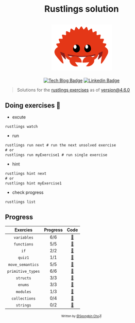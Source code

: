 <h1 align="center">
  <div>Rustlings solution</div><br>
  <img src="logo.png" alt="rust" width="200">
</h1>

<div align="center">

[![Tech Blog Badge](http://img.shields.io/badge/-Tech%20blog-000000?style=flat-square&logo=github&link=https://chobobdev.github.io/blog)](https://chobobdev.github.io/blog) [![Linkedin Badge](https://img.shields.io/badge/-LinkedIn-blue?style=flat-square&logo=Linkedin&logoColor=white&link=https://www.linkedin.com/in/seongbin-cho-120641170/)](https://www.linkedin.com/in/seongbin-cho-120641170/)

</div>

> Solutions for the [rustlings exercises](https://github.com/rust-lang/rustlings) as of version@4.6.0

## Doing exercises 🏃

- excute

```shell
rustlings watch
```

- run

```shell
rustlings run next # run the next unsolved exercise
# or
rustlings run myExercise1 # run single exercise
```

- hint

```shell
rustlings hint next
# or
rustlings hint myExercise1
```

- check progress

```shell
rustlings list
```

## Progress

| Exercies          | Progress  | Code                                                                                          |
| :---------------: | :-------: | :-------------------------------------------------------------------------------------------: |
| `variables`       | 6/6       | [:link:](https://github.com/chobobdev/Rustling-Solution/tree/master/exercises/variables)       |
| `functions`       | 5/5       | [:link:](https://github.com/chobobdev/Rustling-Solution/tree/master/exercises/functions)       |
| `if`              | 2/2       | [:link:](https://github.com/chobobdev/Rustling-Solution/tree/master/exercises/if)              |
| `quiz1`           | 1/1       | [:link:](https://github.com/chobobdev/Rustling-Solution/tree/master/exercises/quiz1.rs)        |
| `move_semantics`  | 5/5       | [:link:](https://github.com/chobobdev/Rustling-Solution/tree/master/exercises/move_semantics)  |
| `primitive_types` | 6/6       | [:link:](https://github.com/chobobdev/Rustling-Solution/tree/master/exercises/primitive_types) |
| `structs`         | 3/3       | [:link:](https://github.com/chobobdev/Rustling-Solution/tree/master/exercises/structs)         |
| `enums`           | 3/3       | [:link:](https://github.com/chobobdev/Rustling-Solution/tree/master/exercises/enums)           |
| `modules`         | 1/3       | [:link:](https://github.com/chobobdev/Rustling-Solution/tree/master/exercises/modules)         |
| `collections`     | 0/4       | [:link:](https://github.com/chobobdev/Rustling-Solution/tree/master/exercises/collections)     |
| `strings`         | 0/2       | [:link:](https://github.com/chobobdev/Rustling-Solution/tree/master/exercises/strings)         |

<div align="center">

<sub><sup>Written by <a href="https://github.com/chobobdev">@Seongbin Cho</a></sup></sub><small>✌</small>

</div>